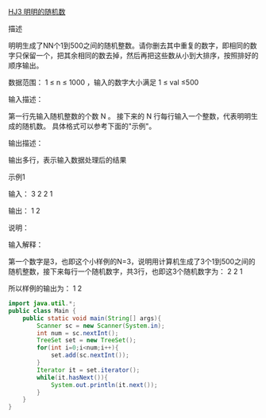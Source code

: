 [HJ3 明明的随机数](https://www.nowcoder.com/practice/3245215fffb84b7b81285493eae92ff0)

描述

明明生成了NN个1到500之间的随机整数。请你删去其中重复的数字，即相同的数字只保留一个，把其余相同的数去掉，然后再把这些数从小到大排序，按照排好的顺序输出。

数据范围： 1 ≤ n ≤ 1000  ，输入的数字大小满足 1 ≤ val ≤500 

输入描述：

第一行先输入随机整数的个数 N 。 接下来的 N 行每行输入一个整数，代表明明生成的随机数。 具体格式可以参考下面的"示例"。

输出描述：

输出多行，表示输入数据处理后的结果

示例1

输入：
3
2
2
1

输出：
1
2

说明：

输入解释：

第一个数字是3，也即这个小样例的N=3，说明用计算机生成了3个1到500之间的随机整数，接下来每行一个随机数字，共3行，也即这3个随机数字为：
2
2
1

所以样例的输出为：
1
2      

```java
import java.util.*;
public class Main {
    public static void main(String[] args){
        Scanner sc = new Scanner(System.in);
        int num = sc.nextInt();
        TreeSet set = new TreeSet();
        for(int i=0;i<num;i++){
            set.add(sc.nextInt());
        }
        Iterator it = set.iterator();
        while(it.hasNext()){
            System.out.println(it.next());
        }
    }
}
```

